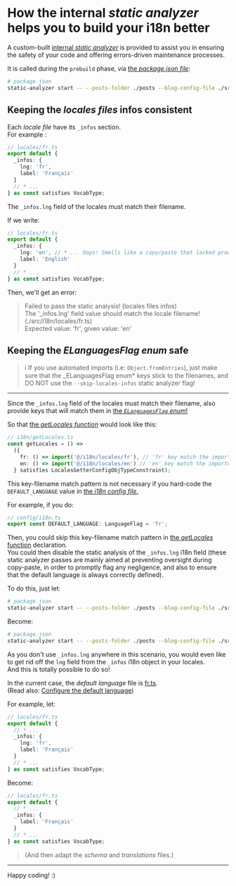 # How the internal _static analyzer_ helps you to build your i18n better

A custom-built [internal _static analyzer_](/packages/static-analyzer/) is provided to assist you in ensuring the safety of your code and offering
errors-driven maintenance processes.

It is called during the `prebuild` phase, via [the _package.json file_](/package.json):

```bash
# package.json
static-analyzer start -- --posts-folder ./posts --blog-config-file ./src/config/blog.ts --i18n-locales-schema ./src/i18n/locales/schema.ts
```

## Keeping the _locales files_ infos consistent

Each _locale file_ have its `_infos` section.  
For example :

```ts
// locales/fr.ts
export default {
  _infos: {
    lng: 'fr',
    label: 'Français'
  }
  // * ...
} as const satisfies VocabType;
```

The `_infos.lng` field of the locales must match their filename.

If we write:

```ts
// locales/fr.ts
export default {
  _infos: {
    lng: 'en', // * ... Oops! Smells like a copy/paste that lacked proofreading. Don't forget that we are in locales/fr.ts here!
    label: 'English'
  }
  // * ...
} as const satisfies VocabType;
```

Then, we'll get an error:

> Failed to pass the static analysis! (locales files infos)  
> The '\_infos.lng' field value should match the locale filename! (./src/i18n/locales/fr.ts)  
> Expected value: 'fr', given value: 'en'

## Keeping the _ELanguagesFlag enum_ safe

> ℹ️ If you use automated imports (i.e: `Object.fromEntries`), just make sure that the \_ELanguagesFlag enum\* keys stick to the filenames, and DO NOT
> use the `--skip-locales-infos` static analyzer flag!

---

Since the `_infos.lng` field of the locales must match their filename, also provide keys that will match them in
[the _`ELanguagesFlag` enum_!](/src/config/i18n.ts)

So that [the _getLocales function_](/src/i18n/getLocales.ts) would look like this:

```ts
// i18n/getLocales.ts
const getLocales = () =>
  ({
    fr: () => import('@/i18n/locales/fr'), // 'fr' key match the imported file's name
    en: () => import('@/i18n/locales/en') // 'en' key match the imported file's name
  } satisfies LocalesGetterConfigObjTypeConstraint);
```

This key-filename match pattern is not necessary if you hard-code the `DEFAULT_LANGUAGE` value in [the _i18n config file_.](/src/config/i18n.ts)

For example, if you do:

```ts
// config/i18n.ts
export const DEFAULT_LANGUAGE: LanguageFlag = 'fr';
```

Then, you could skip this key-filename match pattern in [the _getLocales_ function](/src/i18n/getLocales.ts) declaration.  
You could then disable the static analysis of the `_infos.lng` i18n field (these static analyzer passes are mainly aimed at preventing oversight
during copy-paste, in order to promptly flag any negligence, and also to ensure that the default language is always correctly defined).

To do this, just let:

```bash
# package.json
static-analyzer start -- --posts-folder ./posts --blog-config-file ./src/config/blog.ts --i18n-locales-schema ./src/i18n/locales/schema.ts
```

Become:

```bash
# package.json
static-analyzer start -- --posts-folder ./posts --blog-config-file ./src/config/blog.ts --i18n-locales-schema ./src/i18n/locales/schema.ts --skip-locales-infos # * ... Added --skip-locales-infos
```

As you don't use `_infos.lng` anywhere in this scenario, you would even like to get rid off the `lng` field from the `_infos` i18n object in your
locales.  
And this is totally possible to do so!

In the current case, the _default language_ file is [fr.ts](/src/i18n/locales/fr.ts).  
(Read also: [Configure the default language](/doc/i18n/01.configure-default-language.md))

For example, let:

```ts
// locales/fr.ts
export default {
  // * ...
  _infos: {
    lng: 'fr',
    label: 'Français'
  }
  // * ...
} as const satisfies VocabType;
```

Become:

```ts
// locales/fr.ts
export default {
  // * ...
  _infos: {
    label: 'Français'
  }
  // * ...
} as const satisfies VocabType;
```

> (And then adapt the _schema_ and _translations_ files.)

---

Happy coding! :)
